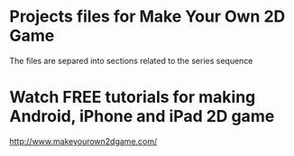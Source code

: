 # Projects files for Make Your Own 2D Game

The files are separed into sections related to the series sequence

# Watch FREE tutorials for making Android, iPhone and iPad 2D game

http://www.makeyourown2dgame.com/